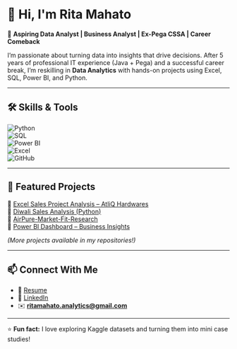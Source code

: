 # 👋 Hi, I'm Rita Mahato  

🎯 **Aspiring Data Analyst | Business Analyst | Ex-Pega CSSA | Career Comeback**  

I’m passionate about turning data into insights that drive decisions. After 5 years of professional IT experience (Java + Pega) and a successful career break, I’m reskilling in **Data Analytics** with hands-on projects using Excel, SQL, Power BI, and Python.  

---

## 🛠️ Skills & Tools  

![Python](https://img.shields.io/badge/Python-3776AB?style=for-the-badge&logo=python&logoColor=white)  
![SQL](https://img.shields.io/badge/SQL-025E8C?style=for-the-badge&logo=mysql&logoColor=white)  
![Power BI](https://img.shields.io/badge/Power%20BI-F2C811?style=for-the-badge&logo=power-bi&logoColor=black)  
![Excel](https://img.shields.io/badge/Excel-217346?style=for-the-badge&logo=microsoft-excel&logoColor=white)  
![GitHub](https://img.shields.io/badge/GitHub-181717?style=for-the-badge&logo=github&logoColor=white)  

---

## 📂 Featured Projects  
🔹 [Excel Sales Project Analysis – AtliQ Hardwares](https://github.com/Rita-Mahato-2025/Excel-Sales-Project-Analysis)  
🔹 [Diwali Sales Analysis (Python)](https://github.com/Rita-Mahato-2025/Diwali_Sales_-Analysis)  
🔹 [AirPure-Market-Fit-Research](https://github.com/Rita-Mahato-2025/Resume-Project-Challenge-16)  
🔹 [Power BI Dashboard – Business Insights](https://github.com/Rita-Mahato-2025/report-finance-sales-marketing-supplychain-executive-excel-sql-powerbi)  

*(More projects available in my repositories!)*  

---

## 📫 Connect With Me  
- 📄 [Resume](https://drive.google.com/file/d/1eb2wqZbo9oSCzwuScbFbfWqOt-5dX7Ic/view?usp=drive_link)  
- 💼 [LinkedIn](https://www.linkedin.com/in/ritamahato)  
- ✉️ **ritamahato.analytics@gmail.com**  

---

⭐ **Fun fact:** I love exploring Kaggle datasets and turning them into mini case studies!  

